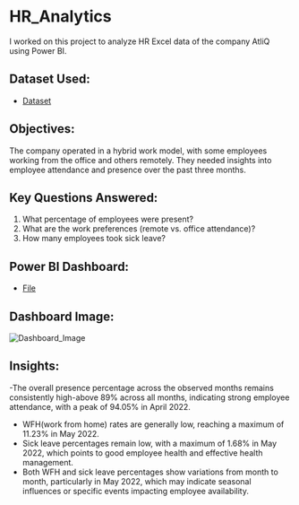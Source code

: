 # HR_Analytics
I worked on this project to analyze HR Excel data of the company AtliQ  using Power BI.

## Dataset Used:
- <a href="https://github.com/Ilaha-Habibova/HR_Analytics/blob/main/Attendance%20Sheet%202022-2023_Masked.xlsx">Dataset</a>

## Objectives:
The company operated in a hybrid work model, with some employees working from the office and others remotely. They needed insights into employee attendance and presence over the past three months.

## Key Questions Answered:
1) What percentage of employees were present?
2) What are the work preferences (remote vs. office attendance)?
3) How many employees took sick leave?

## Power BI Dashboard:
- <a href="https://github.com/Ilaha-Habibova/HR_Analytics/blob/main/HR%20Analytics.pbix">File</a>

## Dashboard Image:
![Dashboard_Image](https://github.com/user-attachments/assets/29b2ed18-dd28-4ef5-a5b0-021e9cd4234a)

## Insights:
-The overall presence percentage across the observed months remains consistently high-above 89% across all months, indicating strong employee attendance, with a peak of 94.05% in April 2022.
- WFH(work from home) rates are generally low, reaching a maximum of 11.23% in May 2022.
- Sick leave percentages remain low, with a maximum of 1.68% in May 2022, which points to good employee health and effective health management.
- Both WFH and sick leave percentages show variations from month to month, particularly in May 2022, which may indicate seasonal influences or specific events impacting employee availability.
